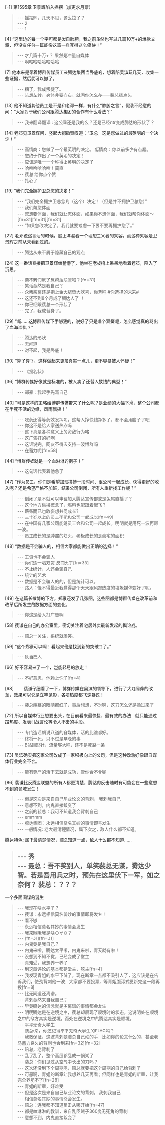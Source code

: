 
[-1] 第1595章 卫景辉陷入摇摆（加更求月票）
>--- 摇摆辉，几天不见，这么拉了？<br>
>--- 2<br>
>--- 1<br>

[4] “这里边的每一个字可都是发自肺腑，我之前虽然也写过几篇10万+的爆款文章，但没有任何一篇能像这篇一样写得这么痛快！”
>--- 才几篇十万+？
果然是冲量自媒体<br>
>--- 啊哈哈哈哈哈哈哈<br>

[7] 他本来是带着博群传媒员工来腾达集团当卧底的，想着陪吴滨玩几天，收集一些证据，然后就可以撤了。
>--- 糟了，我成叛徒了。<br>
>--- 头想左转，身体非要向右，就问你怎么办----裴总猛点头<br>

[13] 他不知道其他员工是不是和老邓一样，有什么“肺腑之言”，假装不经意的问：“大家对于我们公司跟腾达集团的合作有什么看法？”
>--- 我来翻译翻译 : 这公司还是我的么？还是已经ntr变成腾达的形状了？<br>

[14] 老邓见卫景辉问，竖起大拇指赞叹道：“卫总，这是您做过的最英明的一个决定！”
>--- 高情商：您做了一个最英明的决定。
低情商：你以前多少有点蠢。<br>
>--- 您终于作出了一个英明的决定！<br>
>--- 应该是唯一一个称得上英明的决定了<br>
>--- 哈哈哈哈哈哈！简直<br>
>--- 裴总 给你点个赞<br>
>--- 扎心了<br>

[19] “我们完全拥护卫总您的决定！”
>--- “我们完全拥护卫总您的（这个）决定！（但是并不拥护卫总您）”<br>
>--- 我们帮您体面<br>
>--- 您想要体面，我们就让您体面，如果你不想体面，我们就帮你体面～[fn=31][fn=31][fn=31]<br>
>--- “如果您改决定了，我们就要考虑一下要不要再拥护您了。”<br>

[22] 老邓说这番话的时候，脸上洋溢着一个理想主义者的笑容，而这种笑容是卫景辉之前从未看到过的。
>--- 腾达从来不屑于隐藏自己的观点<br>

[24] 这一番话直接把卫景辉给整懵了，他坐在老板椅上呆呆地看着老邓，陷入了沉思。
>--- 要不我们反了反腾达联盟吧？[fn=31]<br>
>--- 笑话竟然是我自己？<br>
>--- 众叛亲离还是抱上金大腿皆大欢喜，你选吧  #你选择的未来#<br>
>--- 这还不到8个月成了腾达人了 ！<br>
>--- 你已经跟裴总一个形状了<br>
>--- 完了，我成替身了。<br>

[29] “嘶……这博群传媒下手够狠的，说好了只是唱个双簧呢，怎么感觉真的骂出了血海深仇？”
>--- 腾达的形状<br>
>--- 无间道<br>
>--- 对不起，我是卧底！<br>

[30] “算了算了，这样做起来更加真实一点儿，更不容易被人怀疑！”
>--- 《投名状》<br>

[36] “博群传媒好像就是标准的，被人卖了还替人数钱的典型！”
>--- 郑豪：我起手先骂自己<br>

[40] “可是这样的策略给博群传媒带来了什么呢？是业绩的大幅下滑，整个公司都在半死不活的边缘，风雨飘摇！”
>--- 吃药还得等药效发挥呢，这帮人挣快钱挣多了，都不会用脑子了吧<br>
>--- 你这不是给人家送热点吗<br>
>--- 这下真是各种意义上的资敌行为咯<br>
>--- 这广告打的好啊<br>
>--- 这话说完，网友不得去支持一波博群吗<br>
>--- 在蓄力呢[fn=58]<br>

[44] “博群传媒就是一个血淋淋的例子！”
>--- 这句话代表着他急了<br>

[47] “作为员工，你们是希望加班拼搏一段时间、跟公司一起成长、获得更好的收入呢？还是希望严格不加班，结果公司倒闭，所有人重新找工作呢？”
>--- 倒闭了是不就可以申请加入腾达宣传部或是兔尾直播了？<br>
>--- 这个地方偷换概念了，燃料也配跟着起飞？<br>
>--- 薪柴而已也敢妄想共同成长?<br>
>--- 三十岁以上的员工不配和公司一起成长[fn=49]<br>
>--- 在中国有几家公司能说员工会和公司一起成长。明明就是用死一波再顾一波。<br>
>--- 员工成长的是肿瘤的块头，老板成长的是豪宅的面积<br>

[48] “数据是不会骗人的，相信大家都能做出正确的选择！”
>--- 工资也不会骗人<br>
>--- 你们这一唱双簧 反而火了[fn=33]<br>
>--- 不止统计，人还会骗自己<br>
>--- 统计的艺术<br>
>--- 数据是不会骗人的的，但是统计可以。<br>
>--- 路人：怪不得最近我觉得那个天天跟风蹭热度的垃圾媒体变好了呢。<br>

[49] 在这篇长微博的下方，郑豪还发了几张图，这些图都是博群传媒在改革前和改革后所发生的数据方面的变化。
>--- 你这是给人打广告啊<br>

[58] 裴谦在自己的办公室里，密切关注着宅居外卖最新发起的舆论战。
>--- 赔总一关注，系统就发笑。<br>

[59] “这个郑豪可以啊！看起来他是找到新的突破口了。”
>--- 铁自己人<br>

[66] 好不容易来了一个，岂能轻易的放走！
>--- 不好意思，他赖上你了[fn=4]<br>

[68] 　　裴谦仔细看了一下，博群传媒在吴滨的领导下，进行了大刀阔斧的改革，效果可以说是立竿见影，各项热度都飞速暴跌！
>--- 裴总羡慕的眼睛都红了，事后想想，不对啊，这刀怎么还是捅过来了<br>

[72] 所以自媒体行业想要出头，在目前看来最快捷、最有效的办法，就只能通过蹭热度、发表引战言论等令人不齿的手段。
>--- 专门造谣胡说八道的自媒体，活的比谁都好。<br>
>--- 终将一死，只不过是早晚的事<br>
>--- B站回形针，流量够大吧，还不是死路一条<br>

[73] 吴滨确实把这家公司改成了一家积极向上的公司，但是这种改动好像跟自媒体行业完全不合。
>--- 能有尊严的活下去就是成功，管你合不合呢<br>

[86] 裴谦比反腾达联盟的所有人都更清楚，腾达的反击随时有可能会在一些意想不到的领域发生！
>--- 但是这次是来自自己毕业论文的背刺，
我刺我自己<br>
>--- 意想不到，内鬼直接叛变了<br>
>--- 之前的裴总：我可不知道我会背刺自己<br>
>--- emmmm<br>
>--- 腾达集团：永远相信莫名其妙的事情即将发生<br>
>--- 一般情况:
老大最清楚情况，属下次之，敌人什么都不知道。

腾达特色:
属下最清楚情况，赔总知道一点，敌人什么都不知道……<br>
>--- 秀<br>
>--- 聂总：吾不笑别人，单笑裴总无谋，腾达少智。若是吾用兵之时，预先在这里伏下一军，如之奈何？
裴总：？？？<br>
>--- 
一个多面间谍的诞生<br>
>--- 我现在啥水平了？<br>
>--- 裴谦：永远相信莫名其妙的事情即将发生！<br>
>--- 看不够<br>
>--- 永远相信莫名其妙的事情会发生<br>
>--- 我来瞅瞅我是啥⊙∀⊙？<br>
>--- [fn=31][fn=31]<br>
>--- 内鬼竟是我自己？<br>
>--- 内鬼来啦，腾达太平啦，内鬼来啦，青天就有啦！<br>
>--- 没想到不知不觉，已经变成了堂主<br>
>--- 真难受，我想养一养了<br>
>--- 到这章评论的基本都是堂主，舵主[fn=4]<br>
>--- 我发现青姐的水平下降了，现在断章一点都不吸引人了，这应该是在告诉我们，使劲背刺他一波，大家都不要投票，等青姐腹泻式更新完这一段再投[fn=8]<br>
>--- 比无间道还离谱。<br>
>--- 背刺竟然来自我自己？<br>
>--- 毕竟腾达的信念就是多离谱的事情都会发生<br>
>--- 明明腾达是在逆境之中，裴总却展现了顺境时的状态，这说明处在顺境之中的敌方其实是逆境，而处在逆境之中的腾达其实是顺境。<br>
>--- 平平无奇大学生<br>
>--- 裴总:亲，你还记得平平无奇大学生的FLAG吗？<br>
>--- 我敢保证，这波背刺是赔总自己动的手，比如你的论文什么的，甚至老马蓄力良久的背刺也会到来[fn=32][fn=32]<br>
>--- 赔总，老背刺了<br>
>--- 乱了乱了，整个高层都乱成一锅粥了<br>
>--- 裴总：你们见过从空气中长出的刀吗？<br>
>--- 这次还没到下个周期呢，赔总就要把这个周期的自己给背刺了<br>
>--- 可恶啊，青姐的断章让我想养几天再看；但同样也是青姐的断章，让我完全养肥不了[fn=28]<br>
>--- 青姐的断章，好难受<br>
>--- 但是这次是来自自己毕业论文的背刺，
我刺我自己<br>
>--- 相信莫名其妙的事情总会发生。<br>
>--- 赔总：连我都不知道反击从哪开始[fn=47]<br>
>--- 都是血淋淋的教训，来自乱臣贼子360度无死角的背刺<br>
>--- 意想不到，内鬼直接叛变了<br>
